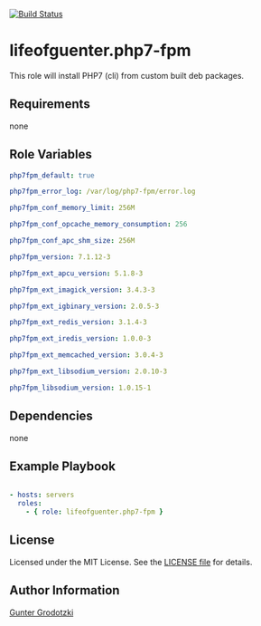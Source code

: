 [![Build Status](https://travis-ci.org/lifeofguenter/ansible-role-php7-fpm.svg?branch=master)](https://travis-ci.org/lifeofguenter/ansible-role-php7-fpm)

# lifeofguenter.php7-fpm

This role will install PHP7 (cli) from custom built deb packages.

## Requirements

none

## Role Variables

```yaml
php7fpm_default: true

php7fpm_error_log: /var/log/php7-fpm/error.log

php7fpm_conf_memory_limit: 256M

php7fpm_conf_opcache_memory_consumption: 256

php7fpm_conf_apc_shm_size: 256M

php7fpm_version: 7.1.12-3

php7fpm_ext_apcu_version: 5.1.8-3

php7fpm_ext_imagick_version: 3.4.3-3

php7fpm_ext_igbinary_version: 2.0.5-3

php7fpm_ext_redis_version: 3.1.4-3

php7fpm_ext_iredis_version: 1.0.0-3

php7fpm_ext_memcached_version: 3.0.4-3

php7fpm_ext_libsodium_version: 2.0.10-3

php7fpm_libsodium_version: 1.0.15-1
```

## Dependencies

none

## Example Playbook

```yaml

- hosts: servers
  roles:
    - { role: lifeofguenter.php7-fpm }
```

## License

Licensed under the MIT License. See the [LICENSE file](LICENSE) for details.

## Author Information

[Gunter Grodotzki](https://lifeofguenter.de)
